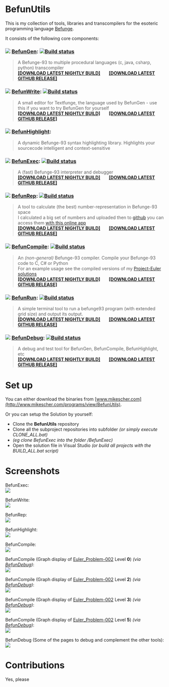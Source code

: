 BefunUtils 
========

This is my collection of tools, libraries and transcompilers for the esoteric programming language [Befunge](http://esolangs.org/wiki/Befunge).	

It consists of the following core components:

### ![](https://raw.githubusercontent.com/Mikescher/BefunUtils/master/README-FILES/icon_BefunGen.png) [BefunGen](https://github.com/Mikescher/BefunGen):  [![Build status](https://ci.appveyor.com/api/projects/status/2a0bp9dem42uru2j/branch/master?svg=true)](https://ci.appveyor.com/project/Mikescher/befungen/branch/master)
> A Befunge-93 to multiple procedural languages (c, java, csharp, python) transcompiler  
> [**[DOWNLOAD LATEST NIGHTLY BUILD]**](https://ci.appveyor.com/project/Mikescher/BefunGen/build/artifacts) &nbsp; &nbsp; &nbsp; [**[DOWNLOAD LATEST GITHUB RELEASE]**](https://github.com/Mikescher/BefunGen/releases/latest)

### ![](https://raw.githubusercontent.com/Mikescher/BefunUtils/master/README-FILES/icon_BefunWrite.png) [BefunWrite](https://github.com/Mikescher/BefunWrite):  [![Build status](https://ci.appveyor.com/api/projects/status/wriqnc42kc8cwosu/branch/master?svg=true)](https://ci.appveyor.com/project/Mikescher/befunwrite/branch/master)
> A small editor for Textfunge, the language used by BefunGen - use this if you want to try BefunGen for yourself  
> [**[DOWNLOAD LATEST NIGHTLY BUILD]**](https://ci.appveyor.com/project/Mikescher/BefunWrite/build/artifacts) &nbsp; &nbsp; &nbsp; [**[DOWNLOAD LATEST GITHUB RELEASE]**](https://github.com/Mikescher/BefunWrite/releases/latest)

### ![](https://raw.githubusercontent.com/Mikescher/BefunUtils/master/README-FILES/icon_BefunHighlight.png) [BefunHighlight](https://github.com/Mikescher/BefunHighlight):  
> A dynamic Befunge-93 syntax highlighting library. Highlights your sourcecode intelligent and context-sensitive

### ![](https://raw.githubusercontent.com/Mikescher/BefunUtils/master/README-FILES/icon_BefunExec.png) [BefunExec](https://github.com/Mikescher/BefunExec):  [![Build status](https://ci.appveyor.com/api/projects/status/u10tua2nyn5pyr6x?svg=true)](https://ci.appveyor.com/project/Mikescher/befunexec)
> A (fast) Befunge-93 interpreter and debugger  
> [**[DOWNLOAD LATEST NIGHTLY BUILD]**](https://ci.appveyor.com/project/Mikescher/BefunExec/build/artifacts) &nbsp; &nbsp; &nbsp; [**[DOWNLOAD LATEST GITHUB RELEASE]**](https://github.com/Mikescher/BefunExec/releases/latest)

### ![](https://raw.githubusercontent.com/Mikescher/BefunUtils/master/README-FILES/icon_BefunRep.png) [BefunRep](https://github.com/Mikescher/BefunRep):  [![Build status](https://ci.appveyor.com/api/projects/status/1xhmo6m4qpawo5vi/branch/master?svg=true)](https://ci.appveyor.com/project/Mikescher/befunrep/branch/master)
> A tool to calculate (the best) number-representation in Befunge-93 space  
> I calculated a big set of numbers and uploaded then to [github](https://github.com/Mikescher/Befunge_Number_Representations) you can access them [with this online app](https://mikescher.github.io/Befunge_Number_Representations/)  
> [**[DOWNLOAD LATEST NIGHTLY BUILD]**](https://ci.appveyor.com/project/Mikescher/BefunRep/build/artifacts) &nbsp; &nbsp; &nbsp; [**[DOWNLOAD LATEST GITHUB RELEASE]**](https://github.com/Mikescher/BefunRep/releases/latest)

### ![](https://raw.githubusercontent.com/Mikescher/BefunUtils/master/README-FILES/icon_BefunCompile.png) [BefunCompile](https://github.com/Mikescher/BefunCompile):  [![Build status](https://ci.appveyor.com/api/projects/status/990qb5py2anch1lg/branch/master?svg=true)](https://ci.appveyor.com/project/Mikescher/befuncompile/branch/master)
> An *(non-general)* Befunge-93 compiler. Compile your Befunge-93 code to C, C# or Python  
> For an example usage see the compiled versions of my [Project-Euler solutions](https://github.com/Mikescher/Project-Euler_Befunge)  
> [**[DOWNLOAD LATEST NIGHTLY BUILD]**](https://ci.appveyor.com/project/Mikescher/BefunCompile/build/artifacts) &nbsp; &nbsp; &nbsp; [**[DOWNLOAD LATEST GITHUB RELEASE]**](https://github.com/Mikescher/BefunCompile/releases/latest)

### ![](https://raw.githubusercontent.com/Mikescher/BefunUtils/master/README-FILES/icon_BefunRun.png) [BefunRun](https://github.com/Mikescher/BefunRun):  [![Build status](https://ci.appveyor.com/api/projects/status/7x53ceio5fa6bsbv/branch/master?svg=true)](https://ci.appveyor.com/project/Mikescher/befunrun/branch/master)
> A simple terminal tool to run a befunge93 program (with extended grid size) and output its output.  
> [**[DOWNLOAD LATEST NIGHTLY BUILD]**](https://ci.appveyor.com/project/Mikescher/BefunRun/build/artifacts) &nbsp; &nbsp; &nbsp; [**[DOWNLOAD LATEST GITHUB RELEASE]**](https://github.com/Mikescher/BefunRun/releases/latest)

### ![](https://raw.githubusercontent.com/Mikescher/BefunUtils/master/README-FILES/icon_BefunDebug.png) [BefunDebug](https://github.com/Mikescher/BefunDebug):  [![Build status](https://ci.appveyor.com/api/projects/status/74d7eukglosfvxfn/branch/master?svg=true)](https://ci.appveyor.com/project/Mikescher/befundebug/branch/master)
> A debug and test tool for BefunGen, BefunCompile, BefunHighlight, etc  
> [**[DOWNLOAD LATEST NIGHTLY BUILD]**](https://ci.appveyor.com/project/Mikescher/BefunDebug/build/artifacts) &nbsp; &nbsp; &nbsp; [**[DOWNLOAD LATEST GITHUB RELEASE]**](https://github.com/Mikescher/BefunDebug/releases/latest)


Set up
==========

You can either download the binaries from [www.mikescher.com](http://www.mikescher.com/programs/view/BefunUtils).

Or you can setup the Solution by yourself:

- Clone the **BefunUtils** repository
- Clone all the subproject repositories into subfolder *(or simply execute CLONE_ALL.bat)*
- *(eg clone BefunExec into the folder /BefunExec)*
- Open the solution file in Visual Studio *(or build all projects with the BUILD_ALL.bat script)*

Screenshots
==========

BefunExec:  
![](https://raw.githubusercontent.com/Mikescher/BefunUtils/master/README-FILES/BefunExec_Main.png)


BefunWrite:  
![](https://raw.githubusercontent.com/Mikescher/BefunUtils/master/README-FILES/BefunWrite_Main.png)

BefunRep:  
![](https://raw.githubusercontent.com/Mikescher/BefunUtils/master/README-FILES/BefunRep_Main.png)

BefunHighlight:  
![](https://raw.githubusercontent.com/Mikescher/BefunUtils/master/README-FILES/BefunExec_ESH_example.png)

BefunCompile:  
![](https://raw.githubusercontent.com/Mikescher/BefunUtils/master/README-FILES/BefunCompile_Main_example.png)

BefunCompile (Graph display of [Euler_Problem-002](https://github.com/Mikescher/Project-Euler_Befunge/blob/master/Euler_Problem-002.b93) Level **0**) *(via [BefunDebug](https://github.com/Mikescher/BefunDebug))*:  
![](https://raw.githubusercontent.com/Mikescher/BefunUtils/master/README-FILES/BefunCompile_Graph-0_example.png)

BefunCompile (Graph display of [Euler_Problem-002](https://github.com/Mikescher/Project-Euler_Befunge/blob/master/Euler_Problem-002.b93) Level **2**) *(via [BefunDebug](https://github.com/Mikescher/BefunDebug))*:  
![](https://raw.githubusercontent.com/Mikescher/BefunUtils/master/README-FILES/BefunCompile_Graph-2_example.png)

BefunCompile (Graph display of [Euler_Problem-002](https://github.com/Mikescher/Project-Euler_Befunge/blob/master/Euler_Problem-002.b93) Level **3**) *(via [BefunDebug](https://github.com/Mikescher/BefunDebug))*:  
![](https://raw.githubusercontent.com/Mikescher/BefunUtils/master/README-FILES/BefunCompile_Graph-3_example.png)

BefunCompile (Graph display of [Euler_Problem-002](https://github.com/Mikescher/Project-Euler_Befunge/blob/master/Euler_Problem-002.b93) Level **5**) *(via [BefunDebug](https://github.com/Mikescher/BefunDebug))*:  
![](https://raw.githubusercontent.com/Mikescher/BefunUtils/master/README-FILES/BefunCompile_Graph-5_example.png)

BefunDebug (Some of the pages to debug and complement the other tools):  
![](https://raw.githubusercontent.com/Mikescher/BefunUtils/master/README-FILES/BefunDebug_All.png)


Contributions
=============

Yes, please
